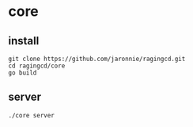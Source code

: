# core

## install

```shell
git clone https://github.com/jaronnie/ragingcd.git
cd ragingcd/core
go build

```

## server

```shell
./core server
```
